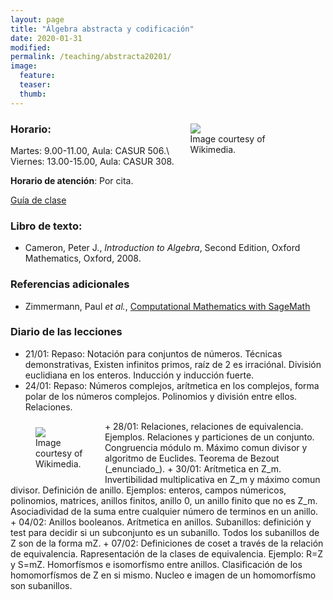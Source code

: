```yaml
---
layout: page
title: "Álgebra abstracta y codificación"
date: 2020-01-31
modified:
permalink: /teaching/abstracta20201/
image:
  feature:
  teaser:
  thumb:
---
```


<figure style="float: right; width:35%; margin-left:2%; margin-bottom:2%; margin-top:2%;">
<img src="../../images/Euclidean_Algorithm.svg" />
<figcaption>Image courtesy of Wikimedia.</figcaption>
</figure>

### Horario:
  Martes: 9.00-11.00, Aula: CASUR 506.\\
  Viernes: 13.00-15.00, Aula: CASUR 308.

**Horario de atención**:
Por cita.

[Guía de clase](../../files/abstracta20201.doc)

### Libro de texto:
+ Cameron, Peter J., _Introduction to Algebra_, Second Edition, Oxford Mathematics, Oxford, 2008.

### Referencias adicionales
+ Zimmermann, Paul _et al._, [Computational Mathematics with SageMath](http://dl.lateralis.org/public/sagebook/sagebook-ba6596d.pdf)

### Diario de las lecciones
+ 21/01: Repaso: Notación para conjuntos de números. Técnicas demonstrativas, Existen infinitos primos, raíz de 2 es irraciónal. División euclidiana en los enteros. Inducción y inducción fuerte.
+ 24/01: Repaso: Números complejos, arítmetica en los complejos, forma polar de los números complejos. Polinomios y división entre ellos. Relaciones.
<figure style="float: left; width:20%; margin-right:2%; margin-bottom:2%; margin-top:2%;">
<img src="../../images/Rubikcube.svg" />
<figcaption>Image courtesy of Wikimedia.</figcaption>
</figure>
+ 28/01: Relaciones, relaciones de equivalencia. Ejemplos. Relaciones y particiones de un conjunto. Congruencia módulo m. Máximo comun divisor y algoritmo de Euclides. Teorema de Bezout (_enunciado_).
+ 30/01: Arítmetica en Z_m. Invertibilidad multiplicativa en Z_m y máximo comun divisor. Definición de anillo. Ejemplos: enteros, campos númericos, polinomios, matrices, anillos finitos, anillo 0, un anillo finito que no es Z_m. Asociadividad de la suma entre cualquier número de terminos en un anillo.
+ 04/02: Anillos booleanos. Arítmetica en anillos. Subanillos: definición y test para decidir si un subconjunto es un subanillo. Todos los subanillos de Z son de la forma mZ.
+ 07/02: Definiciones de coset a través de la relación de equivalencia. Rapresentación de la clases de equivalencia. Ejemplo: R=Z y S=mZ. Homorfísmos e isomorfísmo entre anillos. Clasificación de los homomorfísmos de Z en si mismo. Nucleo e imagen de un homomorfísmo son subanillos.
